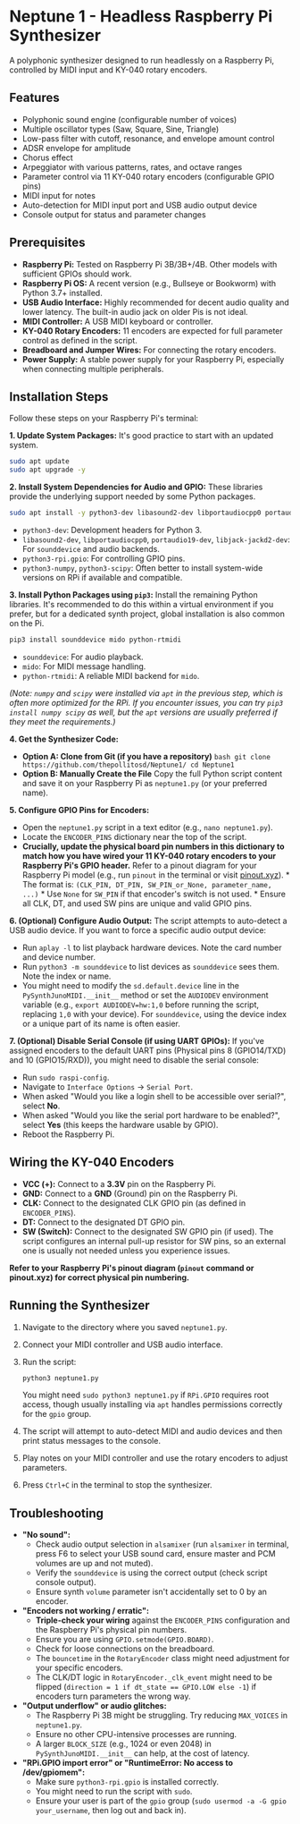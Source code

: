 # Neptune 1 - Headless Raspberry Pi Synthesizer

A polyphonic synthesizer designed to run headlessly on a Raspberry Pi, controlled by MIDI input and KY-040 rotary encoders.

## Features

*   Polyphonic sound engine (configurable number of voices)
*   Multiple oscillator types (Saw, Square, Sine, Triangle)
*   Low-pass filter with cutoff, resonance, and envelope amount control
*   ADSR envelope for amplitude
*   Chorus effect
*   Arpeggiator with various patterns, rates, and octave ranges
*   Parameter control via 11 KY-040 rotary encoders (configurable GPIO pins)
*   MIDI input for notes
*   Auto-detection for MIDI input port and USB audio output device
*   Console output for status and parameter changes

## Prerequisites

*   **Raspberry Pi:** Tested on Raspberry Pi 3B/3B+/4B. Other models with sufficient GPIOs should work.
*   **Raspberry Pi OS:** A recent version (e.g., Bullseye or Bookworm) with Python 3.7+ installed.
*   **USB Audio Interface:** Highly recommended for decent audio quality and lower latency. The built-in audio jack on older Pis is not ideal.
*   **MIDI Controller:** A USB MIDI keyboard or controller.
*   **KY-040 Rotary Encoders:** 11 encoders are expected for full parameter control as defined in the script.
*   **Breadboard and Jumper Wires:** For connecting the rotary encoders.
*   **Power Supply:** A stable power supply for your Raspberry Pi, especially when connecting multiple peripherals.

## Installation Steps

Follow these steps on your Raspberry Pi's terminal:

**1. Update System Packages:**
   It's good practice to start with an updated system.
   ```bash
   sudo apt update
   sudo apt upgrade -y
   ```

**2. Install System Dependencies for Audio and GPIO:**
   These libraries provide the underlying support needed by some Python packages.
   ```bash
   sudo apt install -y python3-dev libasound2-dev libportaudiocpp0 portaudio19-dev libjack-jackd2-dev python3-rpi.gpio python3-numpy python3-scipy
   ```
   *   `python3-dev`: Development headers for Python 3.
   *   `libasound2-dev`, `libportaudiocpp0`, `portaudio19-dev`, `libjack-jackd2-dev`: For `sounddevice` and audio backends.
   *   `python3-rpi.gpio`: For controlling GPIO pins.
   *   `python3-numpy`, `python3-scipy`: Often better to install system-wide versions on RPi if available and compatible.

**3. Install Python Packages using `pip3`:**
   Install the remaining Python libraries. It's recommended to do this within a virtual environment if you prefer, but for a dedicated synth project, global installation is also common on the Pi.
   ```bash
   pip3 install sounddevice mido python-rtmidi
   ```
   *   `sounddevice`: For audio playback.
   *   `mido`: For MIDI message handling.
   *   `python-rtmidi`: A reliable MIDI backend for `mido`.

   *(Note: `numpy` and `scipy` were installed via `apt` in the previous step, which is often more optimized for the RPi. If you encounter issues, you can try `pip3 install numpy scipy` as well, but the `apt` versions are usually preferred if they meet the requirements.)*

**4. Get the Synthesizer Code:**
   *   **Option A: Clone from Git (if you have a repository)**
      ```bash
      git clone https://github.com/thepollitosd/Neptune1/
      cd Neptune1
      ```
   *   **Option B: Manually Create the File**
      Copy the full Python script content and save it on your Raspberry Pi as `neptune1.py` (or your preferred name).

**5. Configure GPIO Pins for Encoders:**
   *   Open the `neptune1.py` script in a text editor (e.g., `nano neptune1.py`).
   *   Locate the `ENCODER_PINS` dictionary near the top of the script.
   *   **Crucially, update the physical board pin numbers in this dictionary to match how you have wired your 11 KY-040 rotary encoders to your Raspberry Pi's GPIO header.** Refer to a pinout diagram for your Raspberry Pi model (e.g., run `pinout` in the terminal or visit [pinout.xyz](https://pinout.xyz/)).
      *   The format is: `(CLK_PIN, DT_PIN, SW_PIN_or_None, parameter_name, ...)`
      *   Use `None` for `SW_PIN` if that encoder's switch is not used.
      *   Ensure all CLK, DT, and used SW pins are unique and valid GPIO pins.

**6. (Optional) Configure Audio Output:**
   The script attempts to auto-detect a USB audio device. If you want to force a specific audio output device:
   *   Run `aplay -l` to list playback hardware devices. Note the card number and device number.
   *   Run `python3 -m sounddevice` to list devices as `sounddevice` sees them. Note the index or name.
   *   You might need to modify the `sd.default.device` line in the `PySynthJunoMIDI.__init__` method or set the `AUDIODEV` environment variable (e.g., `export AUDIODEV=hw:1,0` before running the script, replacing `1,0` with your device). For `sounddevice`, using the device index or a unique part of its name is often easier.

**7. (Optional) Disable Serial Console (if using UART GPIOs):**
   If you've assigned encoders to the default UART pins (Physical pins 8 (GPIO14/TXD) and 10 (GPIO15/RXD)), you might need to disable the serial console:
   *   Run `sudo raspi-config`.
   *   Navigate to `Interface Options` -> `Serial Port`.
   *   When asked "Would you like a login shell to be accessible over serial?", select **No**.
   *   When asked "Would you like the serial port hardware to be enabled?", select **Yes** (this keeps the hardware usable by GPIO).
   *   Reboot the Raspberry Pi.

## Wiring the KY-040 Encoders

*   **VCC (+):** Connect to a **3.3V** pin on the Raspberry Pi.
*   **GND:** Connect to a **GND** (Ground) pin on the Raspberry Pi.
*   **CLK:** Connect to the designated CLK GPIO pin (as defined in `ENCODER_PINS`).
*   **DT:** Connect to the designated DT GPIO pin.
*   **SW (Switch):** Connect to the designated SW GPIO pin (if used). The script configures an internal pull-up resistor for SW pins, so an external one is usually not needed unless you experience issues.

**Refer to your Raspberry Pi's pinout diagram (`pinout` command or pinout.xyz) for correct physical pin numbering.**

## Running the Synthesizer

1.  Navigate to the directory where you saved `neptune1.py`.
2.  Connect your MIDI controller and USB audio interface.
3.  Run the script:
    ```bash
    python3 neptune1.py
    ```
    You might need `sudo python3 neptune1.py` if `RPi.GPIO` requires root access, though usually installing via `apt` handles permissions correctly for the `gpio` group.

4.  The script will attempt to auto-detect MIDI and audio devices and then print status messages to the console.
5.  Play notes on your MIDI controller and use the rotary encoders to adjust parameters.
6.  Press `Ctrl+C` in the terminal to stop the synthesizer.

## Troubleshooting

*   **"No sound":**
    *   Check audio output selection in `alsamixer` (run `alsamixer` in terminal, press F6 to select your USB sound card, ensure master and PCM volumes are up and not muted).
    *   Verify the `sounddevice` is using the correct output (check script console output).
    *   Ensure synth `volume` parameter isn't accidentally set to 0 by an encoder.
*   **"Encoders not working / erratic":**
    *   **Triple-check your wiring** against the `ENCODER_PINS` configuration and the Raspberry Pi's physical pin numbers.
    *   Ensure you are using `GPIO.setmode(GPIO.BOARD)`.
    *   Check for loose connections on the breadboard.
    *   The `bouncetime` in the `RotaryEncoder` class might need adjustment for your specific encoders.
    *   The CLK/DT logic in `RotaryEncoder._clk_event` might need to be flipped (`direction = 1 if dt_state == GPIO.LOW else -1`) if encoders turn parameters the wrong way.
*   **"Output underflow" or audio glitches:**
    *   The Raspberry Pi 3B might be struggling. Try reducing `MAX_VOICES` in `neptune1.py`.
    *   Ensure no other CPU-intensive processes are running.
    *   A larger `BLOCK_SIZE` (e.g., 1024 or even 2048) in `PySynthJunoMIDI.__init__` can help, at the cost of latency.
*   **"RPi.GPIO import error" or "RuntimeError: No access to /dev/gpiomem":**
    *   Make sure `python3-rpi.gpio` is installed correctly.
    *   You might need to run the script with `sudo`.
    *   Ensure your user is part of the `gpio` group (`sudo usermod -a -G gpio your_username`, then log out and back in).